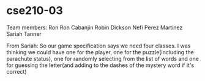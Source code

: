 # cse210-03

Team members:
Ron Ron Cabanjin
Robin Dickson
Nefi Perez Martinez
Sariah Tanner


From Sariah:
So our game specification says we need four classes.  I was thinking we could have one for the player, one for the puzzle(including the parachute status), one for randomly selecting from the list of words and one for guessing the letter(and adding to the dashes of the mystery word if it's correct)  